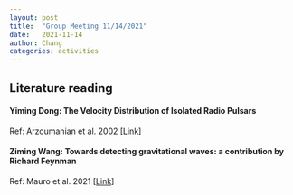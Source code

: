 ```yaml
---
layout: post
title:  "Group Meeting 11/14/2021"
date:   2021-11-14
author: Chang
categories: activities
---
```


## Literature reading

#### Yiming Dong: The Velocity Distribution of Isolated Radio Pulsars

Ref: Arzoumanian et al. 2002 [[Link](https://ui.adsabs.harvard.edu/abs/2002ApJ...568..289A/abstract)]



#### Ziming Wang: Towards detecting gravitational waves: a contribution by Richard Feynman

Ref: Mauro et al. 2021 [[Link](https://arxiv.org/abs/2111.00330)]



